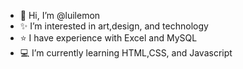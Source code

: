 - 👋 Hi, I’m @luilemon
- ✨ I’m interested in art,design, and technology
- ⭐ I have experience with Excel and MySQL
- 💻 I’m currently learning HTML,CSS, and Javascript

<!---
luilemon/luilemon is a ✨ special ✨ repository because its `README.md` (this file) appears on your GitHub profile.
You can click the Preview link to take a look at your changes.
--->
